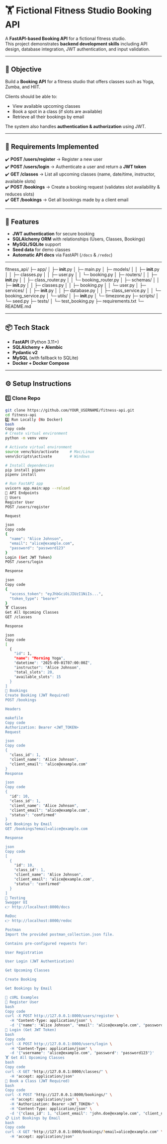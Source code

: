 # 🏋️ Fictional Fitness Studio Booking API

A **FastAPI-based Booking API** for a fictional fitness studio.  
This project demonstrates **backend development skills** including API design, database integration, JWT authentication, and input validation.

---

## 🎯 Objective
Build a **Booking API** for a fitness studio that offers classes such as Yoga, Zumba, and HIIT.  

Clients should be able to:
- View available upcoming classes
- Book a spot in a class (if slots are available)
- Retrieve all their bookings by email  

The system also handles **authentication & authorization** using JWT.

---

## 📌 Requirements Implemented
✔️ **POST /users/register** → Register a new user  
✔️ **POST /users/login** → Authenticate a user and return a **JWT token**  
✔️ **GET /classes** → List all upcoming classes (name, date/time, instructor, available slots)  
✔️ **POST /bookings** → Create a booking request (validates slot availability & reduces slots)  
✔️ **GET /bookings** → Get all bookings made by a client email  

---

## 🚀 Features
- **JWT authentication** for secure booking
- **SQLAlchemy ORM** with relationships (Users, Classes, Bookings)
- **MySQL/SQLite** support
- **Seed data** for demo classes
- **Automatic API docs** via FastAPI (`/docs` & `/redoc`)

---

fitness_api/
├─ app/
│ ├─ __init__.py
│ ├─ main.py
│ ├─ models/
│ │ ├─ __init__.py
│ │ ├─ classes.py
│ │ ├─ user.py
│ │ └─ booking.py
│ ├─ routers/
│ │ ├─ __init__.py
│ │ ├─ class_router.py
│ │ └─ booking_router.py
│ ├─ schemas/
│ │ ├─ __init__.py
│ │ ├─ classes.py
│ │ ├─ booking.py
│ │ └─ user.py
│ ├─ services/
│ │ ├─ __init__.py
│ │ ├─ database.py
│ │ ├─ class_service.py
│ │ └─ booking_service.py
│ └─ utils/
│ ├─ __init__.py
│ └─ timezone.py
├─ scripts/
│ └─ seed.py
├─ tests/
│ └─ test_booking.py
├─ requirements.txt
└─ README.md

---

## 📦 Tech Stack
- **FastAPI** (Python 3.11+)
- **SQLAlchemy + Alembic**
- **Pydantic v2**
- **MySQL** (with fallback to SQLite)
- **Docker + Docker Compose**

---

## ⚙️ Setup Instructions

### 1️⃣ Clone Repo
```bash
git clone https://github.com/YOUR_USERNAME/fitness-api.git
cd fitness-api
2️⃣ Run Locally (No Docker)
bash
Copy code
# Create virtual environment
python -m venv venv

# Activate virtual environment
source venv/bin/activate     # Mac/Linux
venv\Scripts\activate        # Windows

# Install dependencies
pip install pipenv
pipenv install

# Run FastAPI app
uvicorn app.main:app --reload
📘 API Endpoints
👤 Users
Register User
POST /users/register

Request

json
Copy code
{
  "name": "Alice Johnson",
  "email": "alice@example.com",
  "password": "password123"
}
Login (Get JWT Token)
POST /users/login

Response

json
Copy code
{
  "access_token": "eyJhbGciOiJIUzI1NiIs...",
  "token_type": "bearer"
}
🏋️ Classes
Get All Upcoming Classes
GET /classes

Response

json
Copy code
[
  {
    "id": 1,
    "name": "Morning Yoga",
    "datetime": "2025-09-01T07:00:00Z",
    "instructor": "Alice Johnson",
    "total_slots": 20,
    "available_slots": 15
  }
]
📅 Bookings
Create Booking (JWT Required)
POST /bookings

Headers

makefile
Copy code
Authorization: Bearer <JWT_TOKEN>
Request

json
Copy code
{
  "class_id": 1,
  "client_name": "Alice Johnson",
  "client_email": "alice@example.com"
}
Response

json
Copy code
{
  "id": 10,
  "class_id": 1,
  "client_name": "Alice Johnson",
  "client_email": "alice@example.com",
  "status": "confirmed"
}
Get Bookings by Email
GET /bookings?email=alice@example.com

Response

json
Copy code
[
  {
    "id": 10,
    "class_id": 1,
    "client_name": "Alice Johnson",
    "client_email": "alice@example.com",
    "status": "confirmed"
  }
]
🧪 Testing
Swagger UI
👉 http://localhost:8000/docs

ReDoc
👉 http://localhost:8000/redoc

Postman
Import the provided postman_collection.json file.

Contains pre-configured requests for:

User Registration

User Login (JWT Authentication)

Get Upcoming Classes

Create Booking

Get Bookings by Email

🧪 cURL Examples
👤 Register User
bash
Copy code
curl -X POST http://127.0.0.1:8000/users/register \
  -H "Content-Type: application/json" \
  -d '{"name": "Alice Johnson", "email": "alice@example.com", "password": "password123"}'
🔑 Login (Get JWT Token)
bash
Copy code
curl -X POST http://127.0.0.1:8000/users/login \
  -H "Content-Type: application/json" \
  -d '{"username": "alice@example.com", "password": "password123"}'
🏋️ Get All Upcoming Classes
bash
Copy code
curl -X GET "http://127.0.0.1:8000/classes/" \
  -H "accept: application/json"
📅 Book a Class (JWT Required)
bash
Copy code
curl -X POST "http://127.0.0.1:8000/bookings/" \
  -H "accept: application/json" \
  -H "Authorization: Bearer <JWT_TOKEN>" \
  -H "Content-Type: application/json" \
  -d '{"class_id": 1, "client_email": "john.doe@example.com", "client_name": "John Doe"}'
📋 List Bookings by Email
bash
Copy code
curl -X GET "http://127.0.0.1:8000/bookings/?email=alice@example.com" \
  -H "accept: application/json"

